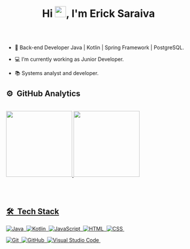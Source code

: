 <h1 align="center">Hi <img src="https://raw.githubusercontent.com/kaueMarques/kaueMarques/master/hi.gif" height="30px">, I'm Erick Saraiva</h1>
<br>


<br>

- 💼 Back-end Developer Java | Kotlin | Spring Framework | PostgreSQL.

- 💻 I’m currently working as Junior Developer.

- 📚 Systems analyst and developer.


## ⚙️ &nbsp;GitHub Analytics
<br>

<div>
<a href="https://github.com/Erick-Saraiva">
<img height="180em" src="https://github-readme-stats.vercel.app/api?username=Erick-Saraiva&show_icons=true&theme=midnight-purple&include_all_commits=true&count_private=true"/>
<img height="180em" src="https://github-readme-stats.vercel.app/api/top-langs/?username=Erick-Saraiva&layout=compact&langs_count=7&theme=midnight-purple"/>

</div>

<br><br>

## 🛠 &nbsp;Tech Stack
![Java](https://img.shields.io/badge/-Java-05122A?style=flat&logo=java)&nbsp;
![Kotlin](https://img.shields.io/badge/-Kotlin-05122A?style=flat&logo=kotlin)&nbsp;
![JavaScript](https://img.shields.io/badge/-JavaScript-05122A?style=flat&logo=javascript)&nbsp;
![HTML](https://img.shields.io/badge/-HTML-05122A?style=flat&logo=HTML5)&nbsp;
![CSS](https://img.shields.io/badge/-CSS-05122A?style=flat&logo=CSS3&logoColor=1572B6)&nbsp;
<!-- ![React](https://img.shields.io/badge/-React-05122A?style=flat&logo=react)&nbsp; -->
![Git](https://img.shields.io/badge/-Git-05122A?style=flat&logo=git)&nbsp;
![GitHub](https://img.shields.io/badge/-GitHub-05122A?style=flat&logo=github)&nbsp;
![Visual Studio Code](https://img.shields.io/badge/-Visual%20Studio%20Code-05122A?style=flat&logo=visual-studio-code&logoColor=007ACC)&nbsp;


<br>
